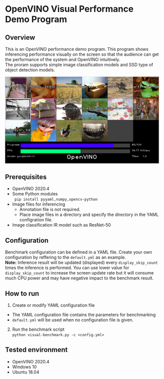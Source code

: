 # OpenVINO Visual Performance Demo Program

## Overview
This is an OpenVINO performance demo program. This program shows inferencing performance visually on the screen so that the audience can get the performance of the system and OpenVINO intuitively.  
The proram supports simple image classification models and SSD type of object detection models.  

![screen-shot](./resources/screen-shot.png)

## Prerequisites
- OpenVINO 2020.4
- Some Python modules  
` pip install pyyaml,numpy,opencv-python`
- Image files for inferencing  
  - Annotation file is not required.
  - Place image files in a directory and specify the directory in the YAML configration file.
- Image classification IR model such as ResNet-50

## Configuration
Benchmark configuration can be defined in a YAML file. Create your own configuration by reffering to the `default.yml` as an example.  
**Note:** Inference result will be updated (displayed) every `display_skip_count` times the inference is performed. You can use lower value for `display_skip_count` to increase the screen update rate but it will consume much CPU power and may have negative impact to the benchmark result.  

## How to run
1. Create or modify YAML configuration file
 - The YAML configuration file contains the parameters for benchmarking
 - `default.yml` will be used when no configuration file is given.
2. Run the benchmark script  
`python visual-benchmark.py -c <config.yml>`

## Tested environment
- OpenVINO 2020.4
- Windows 10
- Ubuntu 18.04
